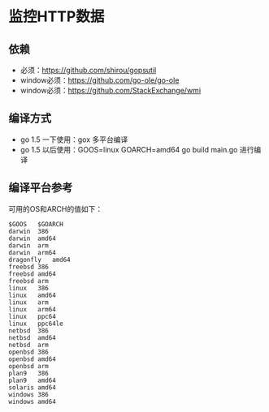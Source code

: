 # 监控HTTP数据

## 依赖
- 必须：https://github.com/shirou/gopsutil 
- window必须：https://github.com/go-ole/go-ole
- window必须：https://github.com/StackExchange/wmi

## 编译方式
- go 1.5 一下使用：gox 多平台编译
- go 1.5 以后使用：GOOS=linux GOARCH=amd64 go build main.go 进行编译

## 编译平台参考

可用的OS和ARCH的值如下：

```
$GOOS	$GOARCH
darwin	386
darwin	amd64
darwin	arm
darwin	arm64
dragonfly	amd64
freebsd	386
freebsd	amd64
freebsd	arm
linux	386
linux	amd64
linux	arm
linux	arm64
linux	ppc64
linux	ppc64le
netbsd	386
netbsd	amd64
netbsd	arm
openbsd	386
openbsd	amd64
openbsd	arm
plan9	386
plan9	amd64
solaris	amd64
windows	386
windows	amd64
```